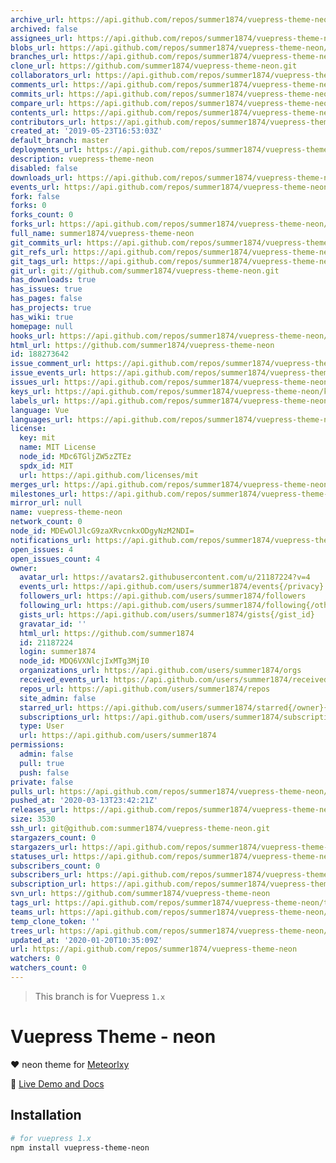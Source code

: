 ```yaml
---
archive_url: https://api.github.com/repos/summer1874/vuepress-theme-neon/{archive_format}{/ref}
archived: false
assignees_url: https://api.github.com/repos/summer1874/vuepress-theme-neon/assignees{/user}
blobs_url: https://api.github.com/repos/summer1874/vuepress-theme-neon/git/blobs{/sha}
branches_url: https://api.github.com/repos/summer1874/vuepress-theme-neon/branches{/branch}
clone_url: https://github.com/summer1874/vuepress-theme-neon.git
collaborators_url: https://api.github.com/repos/summer1874/vuepress-theme-neon/collaborators{/collaborator}
comments_url: https://api.github.com/repos/summer1874/vuepress-theme-neon/comments{/number}
commits_url: https://api.github.com/repos/summer1874/vuepress-theme-neon/commits{/sha}
compare_url: https://api.github.com/repos/summer1874/vuepress-theme-neon/compare/{base}...{head}
contents_url: https://api.github.com/repos/summer1874/vuepress-theme-neon/contents/{+path}
contributors_url: https://api.github.com/repos/summer1874/vuepress-theme-neon/contributors
created_at: '2019-05-23T16:53:03Z'
default_branch: master
deployments_url: https://api.github.com/repos/summer1874/vuepress-theme-neon/deployments
description: vuepress-theme-neon
disabled: false
downloads_url: https://api.github.com/repos/summer1874/vuepress-theme-neon/downloads
events_url: https://api.github.com/repos/summer1874/vuepress-theme-neon/events
fork: false
forks: 0
forks_count: 0
forks_url: https://api.github.com/repos/summer1874/vuepress-theme-neon/forks
full_name: summer1874/vuepress-theme-neon
git_commits_url: https://api.github.com/repos/summer1874/vuepress-theme-neon/git/commits{/sha}
git_refs_url: https://api.github.com/repos/summer1874/vuepress-theme-neon/git/refs{/sha}
git_tags_url: https://api.github.com/repos/summer1874/vuepress-theme-neon/git/tags{/sha}
git_url: git://github.com/summer1874/vuepress-theme-neon.git
has_downloads: true
has_issues: true
has_pages: false
has_projects: true
has_wiki: true
homepage: null
hooks_url: https://api.github.com/repos/summer1874/vuepress-theme-neon/hooks
html_url: https://github.com/summer1874/vuepress-theme-neon
id: 188273642
issue_comment_url: https://api.github.com/repos/summer1874/vuepress-theme-neon/issues/comments{/number}
issue_events_url: https://api.github.com/repos/summer1874/vuepress-theme-neon/issues/events{/number}
issues_url: https://api.github.com/repos/summer1874/vuepress-theme-neon/issues{/number}
keys_url: https://api.github.com/repos/summer1874/vuepress-theme-neon/keys{/key_id}
labels_url: https://api.github.com/repos/summer1874/vuepress-theme-neon/labels{/name}
language: Vue
languages_url: https://api.github.com/repos/summer1874/vuepress-theme-neon/languages
license:
  key: mit
  name: MIT License
  node_id: MDc6TGljZW5zZTEz
  spdx_id: MIT
  url: https://api.github.com/licenses/mit
merges_url: https://api.github.com/repos/summer1874/vuepress-theme-neon/merges
milestones_url: https://api.github.com/repos/summer1874/vuepress-theme-neon/milestones{/number}
mirror_url: null
name: vuepress-theme-neon
network_count: 0
node_id: MDEwOlJlcG9zaXRvcnkxODgyNzM2NDI=
notifications_url: https://api.github.com/repos/summer1874/vuepress-theme-neon/notifications{?since,all,participating}
open_issues: 4
open_issues_count: 4
owner:
  avatar_url: https://avatars2.githubusercontent.com/u/21187224?v=4
  events_url: https://api.github.com/users/summer1874/events{/privacy}
  followers_url: https://api.github.com/users/summer1874/followers
  following_url: https://api.github.com/users/summer1874/following{/other_user}
  gists_url: https://api.github.com/users/summer1874/gists{/gist_id}
  gravatar_id: ''
  html_url: https://github.com/summer1874
  id: 21187224
  login: summer1874
  node_id: MDQ6VXNlcjIxMTg3MjI0
  organizations_url: https://api.github.com/users/summer1874/orgs
  received_events_url: https://api.github.com/users/summer1874/received_events
  repos_url: https://api.github.com/users/summer1874/repos
  site_admin: false
  starred_url: https://api.github.com/users/summer1874/starred{/owner}{/repo}
  subscriptions_url: https://api.github.com/users/summer1874/subscriptions
  type: User
  url: https://api.github.com/users/summer1874
permissions:
  admin: false
  pull: true
  push: false
private: false
pulls_url: https://api.github.com/repos/summer1874/vuepress-theme-neon/pulls{/number}
pushed_at: '2020-03-13T23:42:21Z'
releases_url: https://api.github.com/repos/summer1874/vuepress-theme-neon/releases{/id}
size: 3530
ssh_url: git@github.com:summer1874/vuepress-theme-neon.git
stargazers_count: 0
stargazers_url: https://api.github.com/repos/summer1874/vuepress-theme-neon/stargazers
statuses_url: https://api.github.com/repos/summer1874/vuepress-theme-neon/statuses/{sha}
subscribers_count: 0
subscribers_url: https://api.github.com/repos/summer1874/vuepress-theme-neon/subscribers
subscription_url: https://api.github.com/repos/summer1874/vuepress-theme-neon/subscription
svn_url: https://github.com/summer1874/vuepress-theme-neon
tags_url: https://api.github.com/repos/summer1874/vuepress-theme-neon/tags
teams_url: https://api.github.com/repos/summer1874/vuepress-theme-neon/teams
temp_clone_token: ''
trees_url: https://api.github.com/repos/summer1874/vuepress-theme-neon/git/trees{/sha}
updated_at: '2020-01-20T10:35:09Z'
url: https://api.github.com/repos/summer1874/vuepress-theme-neon
watchers: 0
watchers_count: 0
---
```


> This branch is for Vuepress `1.x`


# Vuepress Theme - neon

:heart: neon theme for [Meteorlxy](https://vuepress-theme-meteorlxy.meteorlxy.cn/)

:book: [Live Demo and Docs](https://summery1874.site/)

## Installation

```sh
# for vuepress 1.x
npm install vuepress-theme-neon
```
